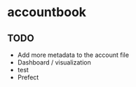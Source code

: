 # accountbook

## TODO
- Add more metadata to the account file
- Dashboard / visualization
- test
- Prefect
